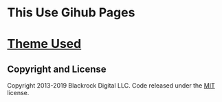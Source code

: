 # This Use Gihub Pages

# [Theme Used](https://startbootstrap.com/template-overviews/resume/)

## Copyright and License
Copyright 2013-2019 Blackrock Digital LLC. Code released under the [MIT](https://github.com/BlackrockDigital/startbootstrap-resume/blob/gh-pages/LICENSE) license.
